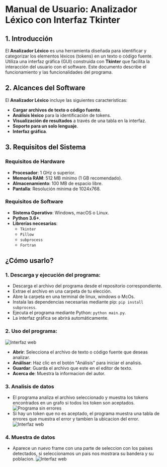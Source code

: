 # Manual de Usuario: Analizador Léxico con Interfaz Tkinter

## 1. Introducción

El **Analizador Léxico** es una herramienta diseñada para identificar y categorizar los elementos léxicos (tokens) en un texto o código fuente. Utiliza una interfaz gráfica (GUI) construida con **Tkinter** que facilita la interacción del usuario con el software. Este documento describe el funcionamiento y las funcionalidades del programa.

## 2. Alcances del Software

El **Analizador Léxico** incluye las siguientes características:

- **Cargar archivos de texto o código fuente**.
- **Análisis léxico** para la identificación de tokens.
- **Visualización de resultados** a través de una tabla en la interfaz.
- **Soporte para un solo lenguaje**.
- **Interfaz gráfica**.
  
## 3. Requisitos del Sistema

### Requisitos de Hardware

- **Procesador**: 1 GHz o superior.
- **Memoria RAM**: 512 MB mínimo (1 GB recomendado).
- **Almacenamiento**: 100 MB de espacio libre.
- **Pantalla**: Resolución mínima de 1024x768.

### Requisitos de Software

- **Sistema Operativo**: Windows, macOS o Linux.
- **Python 3.6+**.
- **Librerías necesarias**:
  - `Tkinter`
  - `Pillow`
  - `subprocess`
  - `Fortran`

## ¿Cómo usarlo?

### 1. Descarga y ejecución del programa:
- Descarga el archivo del programa desde el repositorio correspondiente.
- Extrae el archivo en una carpeta de tu elección.
- Abre la carpeta en una terminal de linux, windows o McOs.
- Instala las dependencias necesarias mediante pip: `pip install subprocess`.
- Ejecuta el programa mediante Python: `python main.py`.
- La interfaz gráfica se abrirá automáticamente.

### 2. Uso del programa:
![Interfaz web](/images/interfaz.png)
- **Abrir**: Selecciona el archivo de texto o código fuente que deseas analizar.
- **Análisar**: Haz clic en el botón "Análisis" para iniciar el analisis.
- **Guardar**: Guarda el archivo que este en el editor de texto.
- **Acerca de**: Muestra la informacion del autor.

### 3. Analisis de datos
- El programa analiza el archivo seleccionado y muestra los tokens encontrados en un grafo si todos los token son aceptados.
![Programa sin errores](/images/programaBien.png)
- Si hay un token que no es aceptado, el programa muestra una tabla de errores que muestra el error y tambien la ubicacion del error.
![Interfaz web](/images/programaMal.png)

### 4. Muestra de datos
- Aparece un nuevo frame con una parte de seleccion con los paises detectados, si seleccionamos un pais nos mostrara su bandera y su poblacion.
![Interfaz web](/images/Banderas.png)



